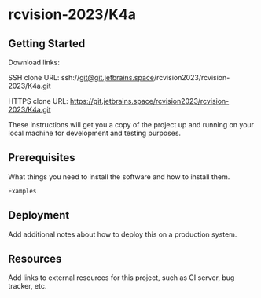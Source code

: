 # rcvision-2023/K4a



## Getting Started

Download links:

SSH clone URL: ssh://git@git.jetbrains.space/rcvision2023/rcvision-2023/K4a.git

HTTPS clone URL: https://git.jetbrains.space/rcvision2023/rcvision-2023/K4a.git



These instructions will get you a copy of the project up and running on your local machine for development and testing purposes.

## Prerequisites

What things you need to install the software and how to install them.

```
Examples
```

## Deployment

Add additional notes about how to deploy this on a production system.

## Resources

Add links to external resources for this project, such as CI server, bug tracker, etc.
